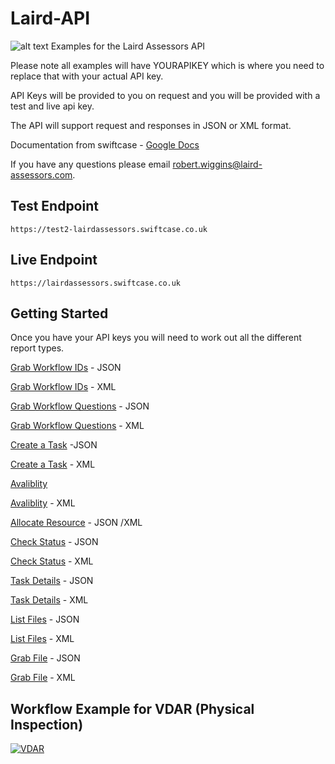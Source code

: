 # Laird-API
![alt text](https://www.laird-assessors.com/wp-content/uploads/2014/03/logo.jpg)
Examples for the Laird Assessors API


Please note all examples will have YOURAPIKEY which is where you need to replace that with your actual API key.

API Keys will be provided to you on request and you will be provided with a test and live api key.

The API will support request and responses in JSON or XML format.

Documentation from swiftcase - [Google Docs](https://docs.google.com/document/d/1K12qIap1dvEQLvJigxjzOE5EH9VgYWicSsTfFjpKn0M/edit?ts=5afa9b0f)

If you have any questions please email robert.wiggins@laird-assessors.com.


Test Endpoint
----

```
https://test2-lairdassessors.swiftcase.co.uk
```

Live Endpoint
----

```
https://lairdassessors.swiftcase.co.uk
```


Getting Started
-------

Once you have your API keys you will need to work out all the different report types.

[Grab Workflow IDs](https://github.com/Laird-Expert/Laird-API/blob/master/workflows/workflow_types_json.md) - JSON

[Grab Workflow IDs](https://github.com/Laird-Expert/Laird-API/blob/master/workflows/workflow_types_xml.md) - XML

[Grab Workflow Questions](https://github.com/Laird-Expert/Laird-API/blob/master/workflows/workflow_questions_json.md) - JSON

[Grab Workflow Questions](https://github.com/Laird-Expert/Laird-API/blob/master/workflows/workflow_questions_xml.md) - XML

[Create a Task](https://github.com/Laird-Expert/Laird-API/blob/master/task/task_json.md) -JSON

[Create a Task](https://github.com/Laird-Expert/Laird-API/blob/master/task/task_xml.md) - XML

[Avaliblity](https://github.com/Laird-Expert/Laird-API/blob/master/task/avalibility_json.md)

[Avaliblity](https://github.com/Laird-Expert/Laird-API/blob/master/task/avalibility_xml.md) - XML

[Allocate Resource](https://github.com/Laird-Expert/Laird-API/blob/master/task/allocate-resource.md) - JSON /XML

[Check Status](https://github.com/Laird-Expert/Laird-API/blob/master/task/status_json.md) - JSON

[Check Status](https://github.com/Laird-Expert/Laird-API/blob/master/task/status_xml.md) - XML

[Task Details](https://github.com/Laird-Expert/Laird-API/blob/master/task/task_details_json.md) - JSON

[Task Details](https://github.com/Laird-Expert/Laird-API/blob/master/task/task_details_xml.md) - XML

[List Files](https://github.com/Laird-Expert/Laird-API/blob/master/file/get_files_json.md) - JSON

[List Files](https://github.com/Laird-Expert/Laird-API/blob/master/file/get_files_xml.md) - XML

[Grab File](https://github.com/Laird-Expert/Laird-API/blob/master/file/get_file_json.md) - JSON

[Grab File](https://github.com/Laird-Expert/Laird-API/blob/master/file/get_file_xml.md) - XML

Workflow Example for VDAR (Physical Inspection)
----

[![VDAR](https://s31.postimg.cc/wxd1cuqyj/Capture.png)](https://postimg.cc/image/hon3z2x9z/)



